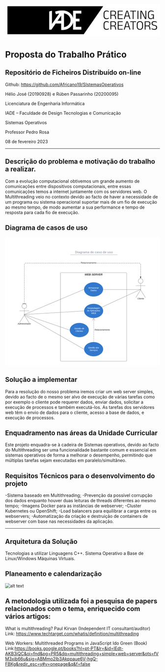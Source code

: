 ![alt text](https://github.com/Africano19/SIstemasOperativos/blob/main/Assets/2f29bd5b6a914b7d341620e46b381d56.png "Logo Title Text 1")

# Proposta do Trabalho Prático

## Repositório de Ficheiros Distribuído on-line
Github:
https://github.com/Africano19/SIstemasOperativos


Hélio José (20190928) e Rúben Passarinho (20200095)




Licenciatura de Engenharia Informática 




IADE – Faculdade de Design Tecnologias e Comunicação 


Sistemas Operativos




Professor Pedro Rosa

08 de fevereiro 2023

---------------------------------------------------------------------------------------------------------------------------------
## Descrição do problema e motivação do trabalho a realizar.

Com a evolução computacional obtivemos um grande aumento de comunicações entre dispositivos computacionais, entre essas comunicações temos a internet juntamente com os servidores web. 
O Multithreading veio no contexto devido ao facto de haver a necessidade de um programa ou sistema operacional suportar mais de um fio de execução ao mesmo tempo, de modo aumentar a sua performance e tempo de resposta para cada fio de execução. 


## Diagrama de casos de uso

![alt text](https://github.com/Africano19/SIstemasOperativos/blob/main/Assets/Diagrama%20de%20caso%20de%20uso.png "Logo Title Text 1")

## Solução a implementar

   Para a resolução do nosso problema iremos criar um web server simples, devido ao facto de o mesmo ser alvo de execução de várias tarefas como por exemplo o cliente pode requerer dados, enviar dados, solicitar a execução de processos e também executá-los. As tarefas dos servidores web têm o envio de dados para o cliente, acesso a base de dados, e execução de processos.


  ## Enquadramento nas áreas da Unidade Curricular 

   Este projeto enquadra-se à cadeira de Sistemas operativos, devido ao facto do Multithreading ser uma funcionalidade bastante comum e essencial em sistemas operativos de forma a melhorar o desempenho, permitindo que múltiplas tarefas sejam executadas em paralelo/simultâneo.


  ## Requisitos Técnicos para o desenvolvimento do projeto

   -Sistema baseado em Multithreading;
   -Prevenção da possível corrupção dos dados enquanto houver duas leituras de threads diferentes ao mesmo tempo;
   -Imagens Docker para as instâncias de webserver;
   -Cluster Kubernetes ou OpenShift;
   -Load balancers para equilibrar a carga entre os webservers;
   -Automatização da criação e destruição de containers de webserver com base nas necessidades da aplicação.

---------------------------------------------------------------------------------------------------------------------------------

## Arquitetura da Solução


Tecnologias a utilizar
Linguagens C++.
Sistema Operativo a Base de Linux/Windows
Máquinas Virtuais.

## Planeamento e calendarização

![alt text](https://github.com/Africano19/SIstemasOperativos/blob/main/Assets/Gr%C3%A1fico%20de%20Gantt%20simples%20(2).png "Logo Title Text 1")

## A metodologia utilizada foi a pesquisa de papers relacionados com o tema, enriquecido com vários artigos:

What is multithreading?
Paul Kirvan (Independent IT consultant/auditor)
Link: https://www.techtarget.com/whatis/definition/multithreading

Web Workers: Multithreaded Programs in JavaScript
Ido Green (Book) Link:https://books.google.pt/books?hl=pt-PT&lr=&id=lEdt-AKB3iQC&oi=fnd&pg=PR5&dq=multithreading+simple+web+server&ots=fVM3xib66u&sig=ABMmo2lb3Akppaue6V-hgQ-FBKg&redir_esc=y#v=onepage&q&f=false
